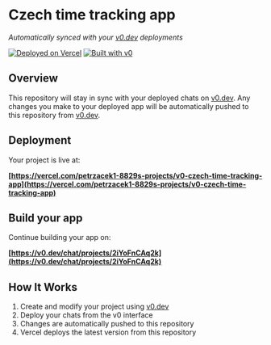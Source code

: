 # Czech time tracking app

*Automatically synced with your [v0.dev](https://v0.dev) deployments*

[![Deployed on Vercel](https://img.shields.io/badge/Deployed%20on-Vercel-black?style=for-the-badge&logo=vercel)](https://vercel.com/petrzacek1-8829s-projects/v0-czech-time-tracking-app)
[![Built with v0](https://img.shields.io/badge/Built%20with-v0.dev-black?style=for-the-badge)](https://v0.dev/chat/projects/2iYoFnCAq2k)

## Overview

This repository will stay in sync with your deployed chats on [v0.dev](https://v0.dev).
Any changes you make to your deployed app will be automatically pushed to this repository from [v0.dev](https://v0.dev).

## Deployment

Your project is live at:

**[https://vercel.com/petrzacek1-8829s-projects/v0-czech-time-tracking-app](https://vercel.com/petrzacek1-8829s-projects/v0-czech-time-tracking-app)**

## Build your app

Continue building your app on:

**[https://v0.dev/chat/projects/2iYoFnCAq2k](https://v0.dev/chat/projects/2iYoFnCAq2k)**

## How It Works

1. Create and modify your project using [v0.dev](https://v0.dev)
2. Deploy your chats from the v0 interface
3. Changes are automatically pushed to this repository
4. Vercel deploys the latest version from this repository